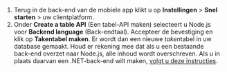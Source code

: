 
1. Terug in de back-end van de mobiele app klikt u op **Instellingen** > **Snel starten** > uw clientplatform. 
2. Onder **Create a table API** (Een tabel-API maken) selecteert u Node.js voor **Backend language** (Back-endtaal). Accepteer de bevestiging en klik op **Takentabel maken**. Er wordt dan een nieuwe *taken*tabel in uw database gemaakt. Houd er rekening mee dat als u een bestaande back-end overzet naar Node.js, alle inhoud wordt overschreven. Als u in plaats daarvan een .NET-back-end wilt maken, [volgt u deze instructies](../articles/app-service-mobile/app-service-mobile-dotnet-backend-how-to-use-server-sdk.md#create-app).



<!--HONumber=Nov16_HO2-->



